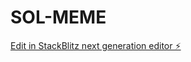 # SOL-MEME

[Edit in StackBlitz next generation editor ⚡️](https://stackblitz.com/~/github.com/NaColl/SOL-MEME)